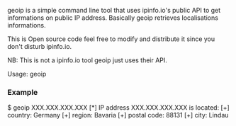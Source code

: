 geoip is a simple command line tool that uses ipinfo.io's public API to get informations on public IP address. Basically geoip retrieves localisations informations. 

This is Open source code feel free to modify and distribute it since you don't disturb ipinfo.io.

NB: This is not a ipinfo.io tool geoip just uses their API.



Usage: geoip <IPv4 address>

<h3> Example </h3>
$ geoip XXX.XXX.XXX.XXX
[*] IP address XXX.XXX.XXX.XXX is located:
[+] country:  Germany
[+] region:  Bavaria
[+] postal code:  88131
[+] city:  Lindau

